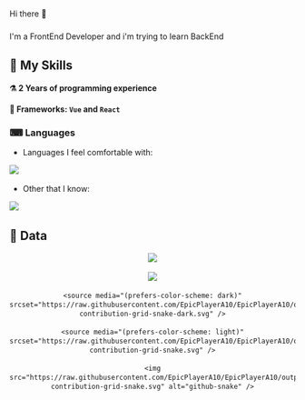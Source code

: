 # <p style="text-align:center">
Hi there 👋
</p>

### <p style="text-align:center">
I'm a FrontEnd Developer and i'm trying to learn BackEnd
</p>

## 🔨 My Skills
#### ⚗ 2 Years of programming experience
#### 🧰 Frameworks: `Vue` and `React`

### ⌨ Languages
- Languages I feel comfortable with:<br>
<img src="https://skillicons.dev/icons?i=html,css,react&theme=dark">

- Other that I know: <br>
<img src="https://skillicons.dev/icons?i=js,ts,py&theme=dark">

## 📄 Data

<div style="text-align:center">
  
  <p>
    <img src="https://komarev.com/ghpvc/?username=EpicPlayerA10&color=green"/>
  </p>
  
  <p>
    <img src="https://github-readme-stats.vercel.app/api?username=EpicPlayerA10&show_icons=true&theme=merko"/>
  </p>
  
  <picture>
    
    <source media="(prefers-color-scheme: dark)" srcset="https://raw.githubusercontent.com/EpicPlayerA10/EpicPlayerA10/output/github-contribution-grid-snake-dark.svg" />
    
    <source media="(prefers-color-scheme: light)" srcset="https://raw.githubusercontent.com/EpicPlayerA10/EpicPlayerA10/output/github-contribution-grid-snake.svg" />
    
    <img src="https://raw.githubusercontent.com/EpicPlayerA10/EpicPlayerA10/output/github-contribution-grid-snake.svg" alt="github-snake" />
    
  </picture>
  
</div>
